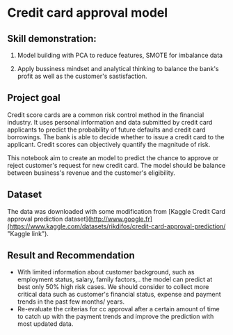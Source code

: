 # Credit card approval model

## Skill demonstration:

1. Model building with PCA to reduce features, SMOTE for imbalance data

2. Apply bussiness mindset and analytical thinking to balance the bank's profit as well as the customer's sastisfaction.


##  Project goal

Credit score cards are a common risk control method in the financial industry. It uses personal information and data submitted by credit card applicants to predict the probability of future defaults and credit card borrowings. The bank is able to decide whether to issue a credit card to the applicant. Credit scores can objectively quantify the magnitude of risk.

This notebook aim to create an model to predict the chance to approve or reject customer's request for new credit card. The model should be balance between business's revenue and the customer's eligibility.

## Dataset
The data was downloaded with some modification from [Kaggle Credit Card approval prediction dataset](http://www.google.fr](https://www.kaggle.com/datasets/rikdifos/credit-card-approval-prediction/ "Kaggle link").

## Result and Recommendation

* With limited information about customer background, such as employment status, salary, family factors,.. the model can predict at best only 50% high risk cases. We should consider to collect more critical data such as customer's financial status, expense and payment trends in the past few months/ years.
* Re-evaluate the criterias for cc approval after a certain amount of time to catch up with the payment trends and improve the prediction with most updated data.


